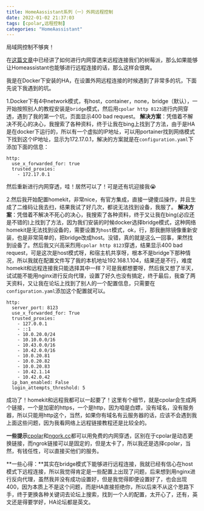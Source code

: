```yaml
---
title: HomeAassistant系列（一）外网远程控制
date: 2022-01-02 21:37:03
tags: [cpolar,远程控制]
categories: "HomeAassistant"
---
```

局域网控制不够爽！
<!--more-->
在[这篇文章](https://mrchangg.github.io/2021/12/27/%E6%A0%91%E8%8E%93%E6%B4%BE%E4%B8%8D%E5%90%83%E7%81%B0%E8%A1%8C%E5%8A%A8/#%E5%86%85%E7%BD%91%E7%A9%BF%E9%80%8F)中已经讲了如何进行内网穿透来远程连接我们的树莓派，那么如果能够让Homeassistant也能够进行远程连接的话，那么这样会很爽。

我是在Docker下安装的HA，在设置外网远程连接的时候遇到了非常多的坑，下面先说下我遇到的坑。

1.Docker下有4中network模式，有host，container，none，bridge（默认），一开始按照别人的教程安装是`bridge`模式，然后用`cpolar http 8123`进行内网穿透，遇到了我的第一个坑，页面显示400 bad request。
**解决方案**：凭借着不解决不死心的决心，我搜索了各种资料，终于让我在bing上找到了方法，由于是HA是在docker下运行的，所以有一个虚拟的IP地址，可以用portainer找到网络模式下找到这个IP地址，显示为172.17.0.1，解决的方案就是在`configuration.yaml`下添加下面的信息：
```
http:
  use_x_forwarded_for: true
  trusted_proxies:
    - 172.17.0.1
```
然后重新进行内网穿透，哇！居然可以了！可是还有坑迎接我😭

2.然后我开始配置homekit，非常nice，有官方集成，直接一键傻瓜操作，并且生成了二维码让我去扫，结果我试了好几次，都说无法找到设备，我服了。
**解决方案**：凭借着不解决不死心的决心，我搜索了各种资料，终于又让我在bing(必应还是不错的)上找到了方法，因为我们安装的时候docker选择bridge模式，这种网络homekit是无法找到设备的，需要设置为`host`模式，ok，行，那我删除镜像重新安装，也是非常简单的，把bridge改成host。没错，真的就是这么一回事，果然找到设备了。然后我又兴高采烈用`cpolar http 8123`穿透，结果显示400 bad request，可是这次是host模式呀，和宿主机共享呀，根本不是bridge下那种情况，所以我就在配置文件写了我的本机地址192.168.1.104，结果还是不行，难度homekit和远程连接我只能选择其中一样？可是我都想要呀，然后我又想了半天，试试能不能用nginx进行反向代理，设置了好久也没有搞定，终于最后，我查了两天资料，又让我在论坛上找到了别人的一个配置信息，只需要在`configuration.yaml`添加这个配置就可以。
```
http:
  server_port: 8123
  use_x_forwarded_for: True
  trusted_proxies:
    - 127.0.0.1
    - ::1
    - 10.0.20.0/24
    - 10.10.0.0/16
    - 10.43.0.0/16
    - 10.42.0.0/16
    - 10.0.20.81
    - 10.0.20.82
    - 10.0.20.83
    - 10.42.1.14
    - 10.42.0.42
  ip_ban_enabled: False
  login_attempts_threshold: 5
```
成功了！homekit和远程我都可以一起要了！这里有个细节，就是cpolar会生成两个链接，一个是加密的https，一个是http，因为咱是白嫖，没有域名，没有服务器，所以只能用http这个，当然，如果你有域名有云服务器的话，应该不会遇到我上面这些问题，因为我看网络上远程链接教程还是比较全的。

**一些提示**[cpolar](https://www.cpolar.com/)和[ngork.cc](https://ngrok.cc/)都可以用免费的内网穿透，区别在于cpolar是动态更换链接，而ngrok链接可以是固定的，但是太卡了，所以我还是选择cpolar，当然，有钱任性，可以直接买他们的服务。

**一些心得：**其实在bridge模式下能够进行远程连接，我就已经有信心在host模式下远程连接，所以我觉得肯定是一些配置上出现了问题，后来想到用nginx进行反向代理，虽然我并没有成功设置好，但是我觉得即便设置好了，也会出现400，因为本质上不是这个问题，而是HA直接拒绝你，所以后来不从这个思路下手，终于更换各种关键词去论坛上搜索，找到一个人的配置，太开心了，还有，英文还是得要学好，HA论坛都是英文。